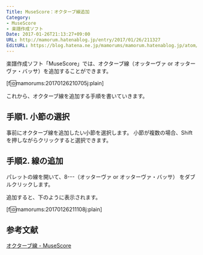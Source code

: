 ```yaml
---
Title: MuseScore：オクターブ線追加
Category:
- MuseScore
- 楽譜作成ソフト
Date: 2017-01-26T21:13:27+09:00
URL: http://mamorum.hatenablog.jp/entry/2017/01/26/211327
EditURL: https://blog.hatena.ne.jp/mamorums/mamorum.hatenablog.jp/atom/entry/10328749687210322771
---
```


楽譜作成ソフト「MuseScore」では、オクターブ線（オッターヴァ or オッターヴァ・バッサ）を追加することができます。

[f:id:mamorums:20170126210705j:plain]

これから、オクターブ線を追加する手順を書いていきます。


## 手順1. 小節の選択
事前にオクターブ線を追加したい小節を選択します。 小節が複数の場合、Shift を押しながらクリックすると選択できます。


## 手順2. 線の追加
パレットの線を開いて、8---（オッターヴァ or オッターヴァ・バッサ） をダブルクリックします。

追加すると、下のように表示されます。

[f:id:mamorums:20170126211108j:plain]


## 参考文献
[オクターブ線 - MuseScore](https://musescore.org/ja/%E3%83%8F%E3%83%B3%E3%83%89%E3%83%96%E3%83%83%E3%82%AF/%E3%82%AA%E3%82%AF%E3%82%BF%E3%83%BC%E3%83%96%E7%B7%9A)
